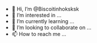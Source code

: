 - 👋 Hi, I’m @Biscoitinhoksksk
- 👀 I’m interested in ...
- 🌱 I’m currently learning ...
- 💞️ I’m looking to collaborate on ...
- 📫 How to reach me ...

<!---
Biscoitinhoksksk/Biscoitinhoksksk is a ✨ special ✨ repository because its `README.md` (this file) appears on your GitHub profile.
You can click the Preview link to take a look at your changes.
--->
